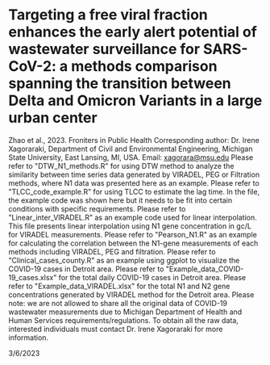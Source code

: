# Targeting a free viral fraction enhances the early alert potential of wastewater surveillance for SARS-CoV-2: a methods comparison spanning the transition between Delta and Omicron Variants in a large urban center
Zhao et al., 2023. Froniters in Public Health
Corresponding author: Dr. Irene Xagoraraki, Department of Civil and Environmental Engineering, Michigan State University, East Lansing, MI, USA. Email: xagorara@msu.edu
Please refer to "DTW_N1_methods.R" for using DTW method to analyze the similarity between time series data generated by VIRADEL, PEG or Filtration methods, where N1 data was presented here as an example.
Please refer to "TLCC_code_example.R" for using TLCC to estimate the lag time. In the file, the example code was shown here but it needs to be fit into certain conditions with specific requirements.
Please refer to "Linear_inter_VIRADEL.R" as an example code used for linear interpolation. This file presents linear interpolation using N1 gene concentration in gc/L for VIRADEL measurements.
Please refer to "Pearson_N1.R" as an example for calculating the correlation between the N1-gene measurements of each methods including VIRADEL, PEG and filtration.
Please refer to "Clinical_cases_county.R" as an example using ggplot to visualize the COVID-19 cases in Detroit area.
Please refer to "Example_data_COVID-19_cases.xlsx" for the total daily COVID-19 cases in Detroit area.
Please refer to "Example_data_VIRADEL.xlsx" for the total N1 and N2 gene concentrations generated by VIRADEL method for the Detroit area.
Please note: we are not allowed to share all the original data of COVID-19 wastewater measurements due to Michigan Department of Health and Human Services requirements/regulations. To obtain all the raw data, interested individuals must contact Dr. Irene Xagoraraki for more information.

3/6/2023
